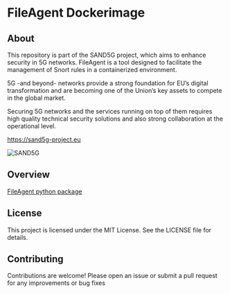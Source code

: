 # FileAgent Dockerimage

## About

This repository is part of the SAND5G project, which aims to enhance security in 5G networks. FileAgent is a tool designed to facilitate the management of Snort rules in a containerized environment.

5G -and beyond- networks provide a strong foundation for EU’s digital transformation and are becoming one of the Union’s key assets to compete in the global market.

Securing 5G networks and the services running on top of them requires high quality technical security solutions and also strong collaboration at the operational level.

https://sand5g-project.eu

![SAND5G](https://sand5g-project.eu/wp-content/uploads/2024/06/SAND5G-logo-600x137.png)

## Overview

[FileAgent python package](https://test.pypi.org/project/fileagent/)

## License

This project is licensed under the MIT License. See the LICENSE file for details.

## Contributing

Contributions are welcome! Please open an issue or submit a pull request for any improvements or bug fixes
